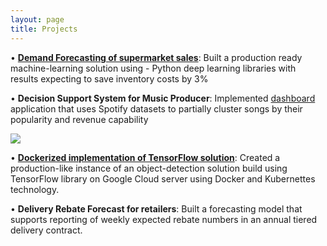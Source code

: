 ```yaml
---
layout: page
title: Projects
---
```



•	[**Demand Forecasting of supermarket sales**](/https://github.com/anuragsoni9/Retail-Forecasting): Built a production ready machine-learning solution using - Python deep learning libraries with results expecting to save inventory costs by 3%




•	**Decision Support System for Music Producer**: Implemented [dashboard](https://anuragsoni9.shinyapps.io/spotifyapp/) application that uses Spotify datasets to partially cluster songs by their popularity and revenue capability

![](https://anuragsoni9.github.io/assets/RockNRolla.PNG)

•	[**Dockerized implementation of TensorFlow solution**](https://anuragsoni9.github.io/): Created a production-like instance of an object-detection solution build using TensorFlow library on Google Cloud server using Docker and Kubernettes technology.



•	**Delivery Rebate Forecast for retailers**: Built a forecasting model that supports reporting of weekly expected rebate numbers in an annual tiered delivery contract.




